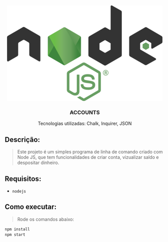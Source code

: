 <br />
<p align="center">
  <a href="https://github.com/Diones25/accounts">
    <img src="./assets/node.png" alt="Logo" height="300">
  </a>

  <h3 align="center">ACCOUNTS</h3>

  <p align="center">
    Tecnologias utilizadas: Chalk, Inquirer, JSON
    <br />
  </p>
</p>

## Descrição:
> Este projeto é um simples programa de linha de comando criado com Node JS, que tem funcionalidades de criar conta, vizualizar saldo e despositar dinheiro.


## Requisitos:

- `nodejs`

## Como executar:

> Rode os comandos abaixo:

```sh
npm install
npm start